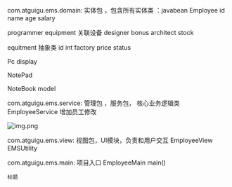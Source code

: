 com.atguigu.ems.domain: 实体包 ，包含所有实体类 ：javabean
Employee
id
name
age
salary

programmer
equipment 关联设备
designer
    bonus
architect
    stock

equitment 抽象类
id int
factory
price
status

Pc
display

NotePad

NoteBook 
model





com.atguigu.ems.service: 管理包 ，服务包， 核心业务逻辑类
EmployeeService
增加员工修改

![img.png](img.png)

com.atguigu.ems.view: 视图包，UI模块，负责和用户交互
EmployeeView
EMSUtility

com.atguigu.ems.main: 项目入口
EmployeeMain
main()
```
标题    